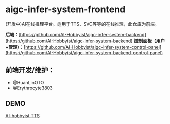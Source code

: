 # aigc-infer-system-frontend
(开发中)AI在线推理平台。适用于TTS、SVC等等的在线推理，此仓库为前端。

**后端：**[https://github.com/AI-Hobbyist/aigc-infer-system-backend](https://github.com/AI-Hobbyist/aigc-infer-system-backend)
**控制面板（用户+管理）：**[https://github.com/AI-Hobbyist/aigc-infer-system-control-panel](https://github.com/AI-Hobbyist/aigc-infer-system-backend-control-panel)

<!-- **前端开发/维护：**[多玩幻灵qwq](https://github.com/HuanLinOTO)、[红血球AE3803](https://github.com/Erythrocyte3803) -->

## 前端开发/维护：
 - @HuanLinOTO
 - @Erythrocyte3803
## DEMO
[AI-hobbyist TTS](https://tts.ai-hobbyist.org/)
